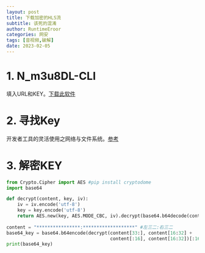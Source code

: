 ```yaml
---
layout: post
title: 下载加密的HLS流
subtitle: 该死的混淆
author: RuntimeEroor
categories: 网安
tags: [音视频,破解]
date: 2023-02-05
---
```

# 1. N_m3u8DL-CLI
填入URL和KEY。[下载此软件](https://github.com/nilaoda/N_m3u8DL-CLI)
# 2. 寻找Key
开发者工具的灵活使用之网络与文件系统。[参考](https://www.52pojie.cn/thread-1617087-1-1.html)
# 3. 解密KEY

```Python
from Crypto.Cipher import AES #pip install cryptodome
import base64

def decrypt(content, key, iv):
    iv = iv.encode('utf-8')
    key = key.encode('utf-8')
    return AES.new(key, AES.MODE_CBC, iv).decrypt(base64.b64decode(content))
    
content = "****************:*******************" #左三二:右三二
base64_key = base64.b64encode(decrypt(content[33:], content[16:32] +
                                      content[:16], content[16:32])[:16]).decode('UTF-8')
print(base64_key)
```
